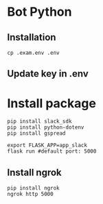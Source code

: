 # Bot Python

## Installation

```
cp .exam.env .env
```
## Update key in .env

# Install package
```
pip install slack_sdk
pip install python-dotenv
pip install gspread
```

```
export FLASK_APP=app_slack
flask run #default port: 5000
```
## Install ngrok

```
pip install ngrok
ngrok http 5000
```
